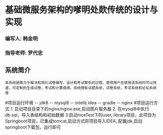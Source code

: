 # 基础微服务架构的嗲明处欻传统的设计与实现
### 编写人: 韩金明
### 指导老师: 罗代忠
## 系统简介
    本系统是致力于解决和简化试卷编写，设计和考试繁杂的过程，使得用户在使用该系统时可以快速，可定制的生成试卷，考试和计算成绩。系统拥有试题系统，试卷系统，考试系统和论坛系统等

#项目运行环境
    -- jdk8
    -- mysql8
    -- intellij idea
    -- gradle
    -- nginx
#项目运行方式
    1. 启动项目目录下的nginx/nginx.exe,启动图片服务器
    2. 在mysql8中执行db.sql，导入表结构和初始数据
    3.启动niceTest下的user, library项目，此项目为Springboot项目，已集成tomcat,启动方式将项目导入IDEA,
    配置jdk,启动springboot下载包，运行即可
